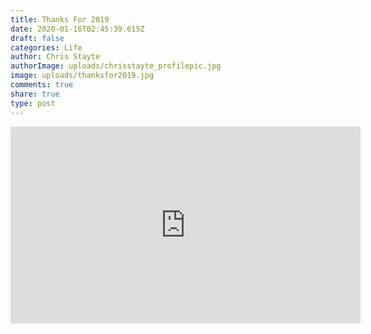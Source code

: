 ```yaml
---
title: Thanks For 2019
date: 2020-01-16T02:45:39.615Z
draft: false
categories: Life
author: Chris Stayte
authorImage: uploads/chrisstayte_profilepic.jpg
image: uploads/thanksfor2019.jpg
comments: true
share: true
type: post
---
```

<iframe width="560" height="315" src="https://www.youtube.com/embed/Mh2WatQiHr0" frameborder="0" allow="accelerometer; autoplay; encrypted-media; gyroscope; picture-in-picture" allowfullscreen></iframe>
